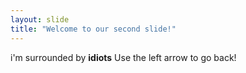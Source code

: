 ```yaml
---
layout: slide
title: "Welcome to our second slide!"
---
```

i'm surrounded by **idiots**
Use the left arrow to go back!
